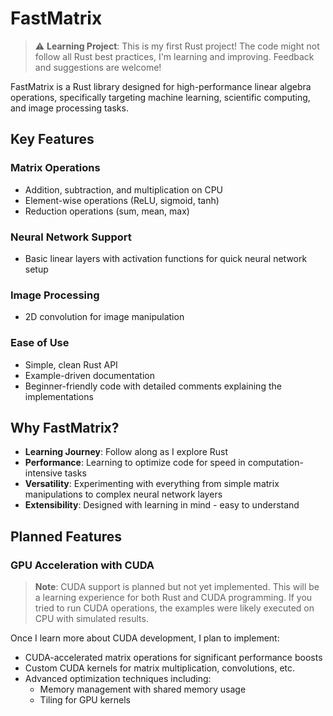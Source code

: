 # FastMatrix

> ⚠️ **Learning Project**: This is my first Rust project! The code might not follow all Rust best practices, I'm learning and improving. Feedback and suggestions are welcome!

FastMatrix is a Rust library designed for high-performance linear algebra operations, specifically targeting machine learning, scientific computing, and image processing tasks.

## Key Features

### Matrix Operations
- Addition, subtraction, and multiplication on CPU
- Element-wise operations (ReLU, sigmoid, tanh)
- Reduction operations (sum, mean, max)

### Neural Network Support
- Basic linear layers with activation functions for quick neural network setup

### Image Processing
- 2D convolution for image manipulation

### Ease of Use
- Simple, clean Rust API
- Example-driven documentation
- Beginner-friendly code with detailed comments explaining the implementations

## Why FastMatrix?

- **Learning Journey**: Follow along as I explore Rust
- **Performance**: Learning to optimize code for speed in computation-intensive tasks
- **Versatility**: Experimenting with everything from simple matrix manipulations to complex neural network layers
- **Extensibility**: Designed with learning in mind - easy to understand

## Planned Features

### GPU Acceleration with CUDA
> **Note**: CUDA support is planned but not yet implemented. This will be a learning experience for both Rust and CUDA programming. If you tried to run CUDA operations, the examples were likely executed on CPU with simulated results.

Once I learn more about CUDA development, I plan to implement:
- CUDA-accelerated matrix operations for significant performance boosts
- Custom CUDA kernels for matrix multiplication, convolutions, etc.
- Advanced optimization techniques including:
  - Memory management with shared memory usage
  - Tiling for GPU kernels
